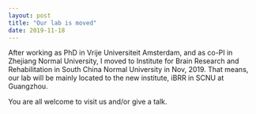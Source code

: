 ```yaml
---
layout: post
title: "Our lab is moved"
date: 2019-11-18
---
```


After working as PhD in Vrije Universiteit Amsterdam, and as co-PI in Zhejiang Normal University, I moved to Institute for Brain Research and Rehabilitation in South China Normal University in Nov, 2019. That means, our lab will be mainly located to the new institute, iBRR in SCNU at Guangzhou.

You are all welcome to visit us and/or give a talk. 




